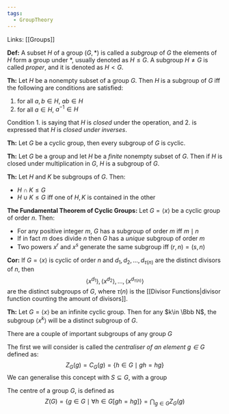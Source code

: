 ```yaml
---
tags:
  - GroupTheory
---
```

Links: [[Groups]]

**Def:** A subset $H$ of a group $(G,*)$ is called a *subgroup* of $G$ the elements of $H$ form a group under $*$, usually denoted as $H\le G$. A subgroup $H\ne G$ is called *proper*, and it is denoted as $H< G$.

**Th:** Let $H$ be a nonempty subset of a group $G$. Then $H$ is a subgroup of $G$ iff the following are conditions are satisfied:
1. for all $a, b\in H$, $ab\in H$
2. for all $a\in H$, $a^{-1}\in H$

Condition $1.$ is saying that $H$ is *closed* under the operation, and $2.$ is expressed that $H$ is *closed under inverses*.

**Th:** Let $G$ be a cyclic group, then every subgroup of $G$ is cyclic.

**Th:** Let $G$ be a group and let $H$ be a *finite* nonempty subset of $G$. Then if $H$ is closed under multiplication in $G$, $H$ is a subgroup of $G$.

**Th:** Let $H$ and $K$ be subgroups of $G$. Then:
- $H\cap K \le G$
- $H\cup K \le G$ iff one of $H, K$ is contained in the other

**The Fundamental Theorem of Cyclic Groups:** Let $G = \langle x\rangle$ be a cyclic group of order $n$. Then:
- For any positive integer $m$, $G$ has a subgroup of order $m$ iff $m \mid n$
- If in fact $m$ does divide $n$ then $G$ has a *unique* subgroup of order $m$
- Two powers $x^r$ and $x^s$ generate the same subgroup iff $(r, n) = (s, n)$

**Cor:** If $G = \langle x\rangle$ is cyclic of order $n$ and $d_1, d_2, \dots, d_{\tau(n)}$ are the distinct divisors of $n$, then $$\langle x^{d_1}\rangle, \langle x^{d_2}\rangle, \dots, \langle x^{d_{\tau(n)}}\rangle$$
are the distinct subgroups of $G$, where $\tau(n)$ is the [[Divisor Functions|divisor function counting the amount of divisors]].

**Th:** Let $G = \langle x\rangle$ be an infinite cyclic group. Then for any $k\in \Bbb N$, the subgroup $\langle x^k\rangle$ will be a distinct subgroup of $G$.

There are a couple of important subgroups of any group $G$

The first we will consider is called the *centraliser of an element $g \in G$* defined as: $$Z_G(g)=C_G(g) = \{h \in G \mid gh = hg\}$$
We can generalise this concept with $S\subseteq G$, with a group 

The centre of a group $G$, is defined as $$Z(G) = \{g\in G \mid \forall h \in G[gh=hg]\} = \bigcap_{g\in G}Z_G(g)$$
